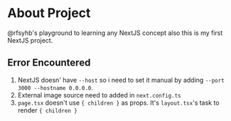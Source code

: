 # About Project
@rfsyhb's playground to learning any NextJS concept also this is my first NextJS project.

## Error Encountered
1. NextJS doesn' have `--host` so i need to set it manual by adding `--port 3000 --hostname 0.0.0.0`.
2. External image source need to added in `next.config.ts`
3. `page.tsx` doesn't use `{ children }` as props. It's `layout.tsx`'s task to render `{ children }`